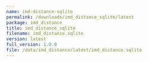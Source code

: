 ```yaml
---
name: imd-distance-sqlite
permalink: /downloads/imd_distance_sqlite/latest
package: imd_distance
title: imd_distance_sqlite
filename: imd_distance.sqlite
version: latest
full_version: 1.0.0
file: /data/imd_distance/latest/imd_distance.sqlite
---
```

